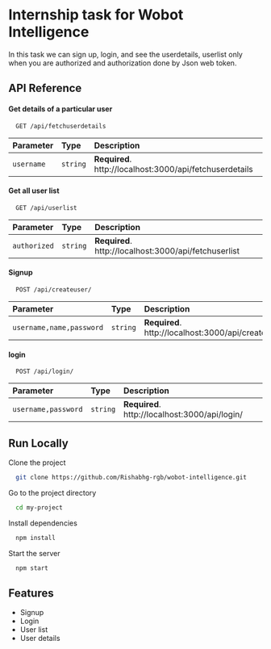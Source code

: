 
# Internship task for Wobot Intelligence

In this task we can sign up, login, and see the userdetails, userlist only when you are authorized and authorization done by Json web token.


## API Reference

#### Get details of a particular user

```http
  GET /api/fetchuserdetails
```

| Parameter | Type     | Description                |
| :-------- | :------- | :------------------------- |
| `username` | `string` | **Required**. http://localhost:3000/api/fetchuserdetails |

#### Get all user list

```http
  GET /api/userlist
```

| Parameter | Type     | Description                       |
| :-------- | :------- | :-------------------------------- |
|`authorized`| `string` | **Required**. http://localhost:3000/api/fetchuserlist |

#### Signup

```http
  POST /api/createuser/
```

| Parameter | Type     | Description                       |
| :-------- | :------- | :-------------------------------- |
|`username,name,password`| `string` | **Required**. http://localhost:3000/api/createuser/ |


#### login 

```http
  POST /api/login/
```

| Parameter | Type     | Description                       |
| :-------- | :------- | :-------------------------------- |
|`username,password`| `string` | **Required**. http://localhost:3000/api/login/ |

## Run Locally

Clone the project

```bash
  git clone https://github.com/Rishabhg-rgb/wobot-intelligence.git
```

Go to the project directory

```bash
  cd my-project
```

Install dependencies

```bash
  npm install
```

Start the server

```bash
  npm start
```


## Features

- Signup
- Login
- User list
- User details

